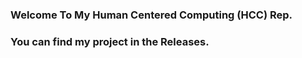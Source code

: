 ### Welcome To My Human Centered Computing (HCC) Rep.

### You can find my project in the Releases.
